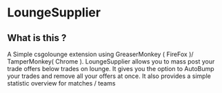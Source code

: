 # LoungeSupplier

## What is this ?
A Simple csgolounge extension using GreaserMonkey ( FireFox )/ TamperMonkey( Chrome ).
LoungeSupplier allows you to mass post your trade offers below trades on lounge.
It gives you the option to AutoBump your trades and remove all your offers at once.
It also provides a simple statistic overview for matches / teams


